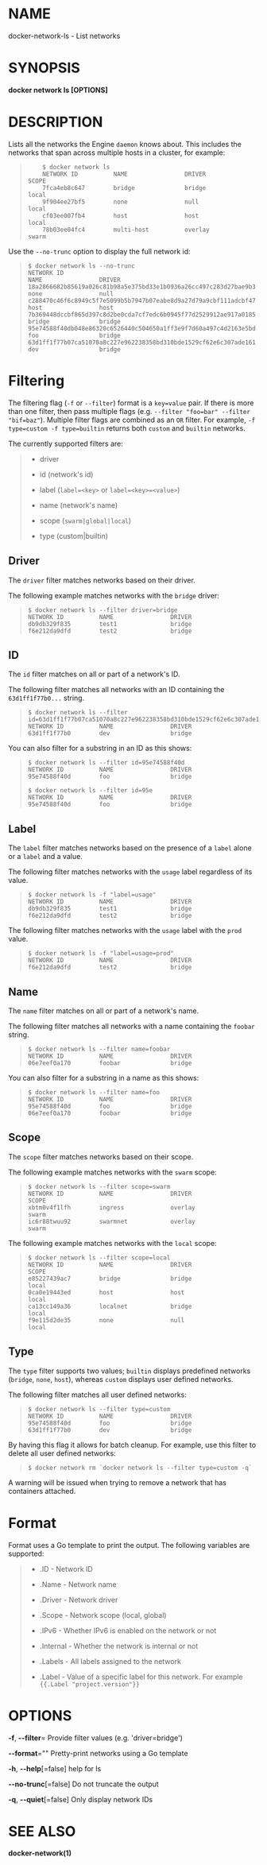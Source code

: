 # NAME

docker-network-ls - List networks

# SYNOPSIS

**docker network ls \[OPTIONS\]**

# DESCRIPTION

Lists all the networks the Engine `daemon` knows about. This includes the networks that span across multiple hosts in a cluster, for example:

>         $ docker network ls
>         NETWORK ID          NAME                DRIVER          SCOPE
>         7fca4eb8c647        bridge              bridge          local
>         9f904ee27bf5        none                null            local
>         cf03ee007fb4        host                host            local
>         78b03ee04fc4        multi-host          overlay         swarm

Use the `--no-trunc` option to display the full network id:

>     $ docker network ls --no-trunc
>     NETWORK ID                                                         NAME                DRIVER
>     18a2866682b85619a026c81b98a5e375bd33e1b0936a26cc497c283d27bae9b3   none                null                
>     c288470c46f6c8949c5f7e5099b5b7947b07eabe8d9a27d79a9cbf111adcbf47   host                host                
>     7b369448dccbf865d397c8d2be0cda7cf7edc6b0945f77d2529912ae917a0185   bridge              bridge              
>     95e74588f40db048e86320c6526440c504650a1ff3e9f7d60a497c4d2163e5bd   foo                 bridge    
>     63d1ff1f77b07ca51070a8c227e962238358bd310bde1529cf62e6c307ade161   dev                 bridge

# Filtering

The filtering flag (`-f` or `--filter`) format is a `key=value` pair. If there is more than one filter, then pass multiple flags (e.g. `--filter "foo=bar" --filter "bif=baz"`). Multiple filter flags are combined as an `OR` filter. For example, `-f type=custom -f type=builtin` returns both `custom` and `builtin` networks.

The currently supported filters are:

> -   driver
>
> -   id (network's id)
>
> -   label (`label=<key>` or `label=<key>=<value>`)
>
> -   name (network's name)
>
> -   scope (`swarm|global|local`)
>
> -   type (custom|builtin)

## Driver

The `driver` filter matches networks based on their driver.

The following example matches networks with the `bridge` driver:

>     $ docker network ls --filter driver=bridge
>     NETWORK ID          NAME                DRIVER
>     db9db329f835        test1               bridge
>     f6e212da9dfd        test2               bridge

## ID

The `id` filter matches on all or part of a network's ID.

The following filter matches all networks with an ID containing the `63d1ff1f77b0...` string.

>     $ docker network ls --filter id=63d1ff1f77b07ca51070a8c227e962238358bd310bde1529cf62e6c307ade161
>     NETWORK ID          NAME                DRIVER
>     63d1ff1f77b0        dev                 bridge

You can also filter for a substring in an ID as this shows:

>     $ docker network ls --filter id=95e74588f40d
>     NETWORK ID          NAME                DRIVER
>     95e74588f40d        foo                 bridge
>
>     $ docker network ls --filter id=95e
>     NETWORK ID          NAME                DRIVER
>     95e74588f40d        foo                 bridge

## Label

The `label` filter matches networks based on the presence of a `label` alone or a `label` and a value.

The following filter matches networks with the `usage` label regardless of its value.

>     $ docker network ls -f "label=usage"
>     NETWORK ID          NAME                DRIVER
>     db9db329f835        test1               bridge              
>     f6e212da9dfd        test2               bridge

The following filter matches networks with the `usage` label with the `prod` value.

>     $ docker network ls -f "label=usage=prod"
>     NETWORK ID          NAME                DRIVER
>     f6e212da9dfd        test2               bridge

## Name

The `name` filter matches on all or part of a network's name.

The following filter matches all networks with a name containing the `foobar` string.

>     $ docker network ls --filter name=foobar
>     NETWORK ID          NAME                DRIVER
>     06e7eef0a170        foobar              bridge

You can also filter for a substring in a name as this shows:

>     $ docker network ls --filter name=foo
>     NETWORK ID          NAME                DRIVER
>     95e74588f40d        foo                 bridge
>     06e7eef0a170        foobar              bridge

## Scope

The `scope` filter matches networks based on their scope.

The following example matches networks with the `swarm` scope:

>     $ docker network ls --filter scope=swarm
>     NETWORK ID          NAME                DRIVER              SCOPE
>     xbtm0v4f1lfh        ingress             overlay             swarm
>     ic6r88twuu92        swarmnet            overlay             swarm

The following example matches networks with the `local` scope:

>     $ docker network ls --filter scope=local
>     NETWORK ID          NAME                DRIVER              SCOPE
>     e85227439ac7        bridge              bridge              local
>     0ca0e19443ed        host                host                local
>     ca13cc149a36        localnet            bridge              local
>     f9e115d2de35        none                null                local

## Type

The `type` filter supports two values; `builtin` displays predefined networks (`bridge`, `none`, `host`), whereas `custom` displays user defined networks.

The following filter matches all user defined networks:

>     $ docker network ls --filter type=custom
>     NETWORK ID          NAME                DRIVER
>     95e74588f40d        foo                 bridge
>     63d1ff1f77b0        dev                 bridge

By having this flag it allows for batch cleanup. For example, use this filter to delete all user defined networks:

>     $ docker network rm `docker network ls --filter type=custom -q`

A warning will be issued when trying to remove a network that has containers attached.

# Format

Format uses a Go template to print the output. The following variables are supported:

> -   .ID - Network ID
>
> -   .Name - Network name
>
> -   .Driver - Network driver
>
> -   .Scope - Network scope (local, global)
>
> -   .IPv6 - Whether IPv6 is enabled on the network or not
>
> -   .Internal - Whether the network is internal or not
>
> -   .Labels - All labels assigned to the network
>
> -   .Label - Value of a specific label for this network. For example `{{.Label "project.version"}}`

# OPTIONS

**-f**, **--filter**= Provide filter values (e.g. 'driver=bridge')

**--format**="" Pretty-print networks using a Go template

**-h**, **--help**\[=false\] help for ls

**--no-trunc**\[=false\] Do not truncate the output

**-q**, **--quiet**\[=false\] Only display network IDs

# SEE ALSO

**docker-network(1)**
